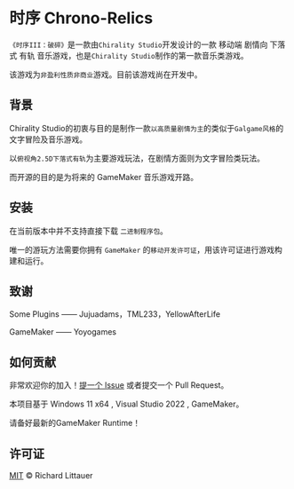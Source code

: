 # 时序 Chrono-Relics

`《时序III：破碎》`是一款由`Chirality Studio`开发设计的一款 移动端 剧情向 下落式 有轨 音乐游戏，也是`Chirality Studio`制作的第一款音乐类游戏。 

该游戏为`非盈利性质非商业`游戏。目前该游戏尚在开发中。

## 背景

Chirality Studio的初衷与目的是制作一款`以高质量剧情为主`的类似于`Galgame风格`的文字冒险及音乐游戏。

以`俯视角2.5D下落式有轨`为主要游戏玩法，在剧情方面则为文字冒险类玩法。

而开源的目的是为将来的 GameMaker 音乐游戏开路。

## 安装

在当前版本中并不支持直接下载 `二进制程序包`。

唯一的游玩方法需要你拥有 `GameMaker` 的`移动开发许可证`，用该许可证进行游戏构建和运行。

## 致谢

Some Plugins —— Jujuadams，TML233，YellowAfterLife

GameMaker —— Yoyogames

## 如何贡献

非常欢迎你的加入！[提一个 Issue](https://github.com/ThirdTimeSeries/Chrono-Relics/issues) 或者提交一个 Pull Request。

本项目基于 Windows 11 x64 , Visual Studio 2022 , GameMaker。

请备好最新的GameMaker Runtime！

## 许可证

[MIT](LICENSE) © Richard Littauer
